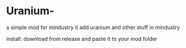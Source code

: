 # Uranium-
a simple mod for mindustry it add uranium and other stuff in mindustry

install: 
download from release and paste it to your mod folder 
